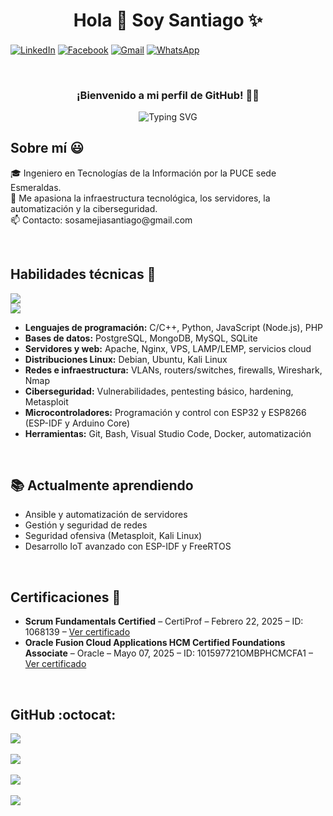 <h1 align="center">Hola 👋  Soy Santiago  ✨ </h1> 

<p align="left">
  <a href="https://www.linkedin.com/in/santiago-sosa-2004smws" target="_blank"><img align="center" src="https://img.shields.io/badge/LinkedIn-0077B5?style=for-the-badge&logo=linkedin&logoColor=white" alt="LinkedIn"/></a>
  <a href="https://www.facebook.com/samtiagoom" target="_blank"><img align="center" src="https://img.shields.io/badge/Facebook-1877F2?style=for-the-badge&logo=facebook&logoColor=white" alt="Facebook" /></a>
  <a href="mailto:sosamejiasantiago@gmail.com" target="_blank"><img align="center" src="https://img.shields.io/badge/Gmail-D14836?style=for-the-badge&logo=gmail&logoColor=white" alt="Gmail" /></a>
  <a href="https://wa.me/593992061812" target="_blank"><img align="center" src="https://img.shields.io/badge/WhatsApp-25D366?style=for-the-badge&logo=whatsapp&logoColor=white" alt="WhatsApp" /></a>
</p>
<br>

<h3 align="center">¡Bienvenido a mi perfil de GitHub! 👨‍💻</h3>
<p align="center">
  <img src="https://readme-typing-svg.demolab.com?font=Fira+Code&pause=1000&center=true&width=435&lines=Ingeniero+TI;Amante+de+Linux+y+la+infraestructura;Aprendiendo+todos+los+d%C3%ADas" alt="Typing SVG" />
</p>

<h2>Sobre mí 😃</h2>
<p align="left">
🎓 Ingeniero en Tecnologías de la Información por la PUCE sede Esmeraldas. 
<br>
🧠 Me apasiona la infraestructura tecnológica, los servidores, la automatización y la ciberseguridad.
<br>
📫 Contacto: sosamejiasantiago@gmail.com
</p>
<br>

<h2>Habilidades técnicas 🔧</h2>
<p align="left">
  <img src="https://skillicons.dev/icons?i=arduino,raspberrypi,python,cpp,nodejs,php,mysql,mongodb,postgres&theme=light" />
  <br>
  <img src="https://skillicons.dev/icons?i=linux,docker,git,vscode,bash,nginx&theme=light" />
</p>
<ul>
  <li><strong>Lenguajes de programación:</strong> C/C++, Python, JavaScript (Node.js), PHP</li>
  <li><strong>Bases de datos:</strong> PostgreSQL, MongoDB, MySQL, SQLite</li>
  <li><strong>Servidores y web:</strong> Apache, Nginx, VPS, LAMP/LEMP, servicios cloud</li>
  <li><strong>Distribuciones Linux:</strong> Debian, Ubuntu, Kali Linux</li>
  <li><strong>Redes e infraestructura:</strong> VLANs, routers/switches, firewalls, Wireshark, Nmap</li>
  <li><strong>Ciberseguridad:</strong> Vulnerabilidades, pentesting básico, hardening, Metasploit</li>
  <li><strong>Microcontroladores:</strong> Programación y control con ESP32 y ESP8266 (ESP-IDF y Arduino Core)</li>
  <li><strong>Herramientas:</strong> Git, Bash, Visual Studio Code, Docker, automatización</li>
</ul>
<br>

<h2>📚 Actualmente aprendiendo</h2>
<ul>
  <li>Ansible y automatización de servidores</li>
  <li>Gestión y seguridad de redes</li>
  <li>Seguridad ofensiva (Metasploit, Kali Linux)</li>
  <li>Desarrollo IoT avanzado con ESP-IDF y FreeRTOS</li>
</ul>
<br>

<h2>Certificaciones 📜</h2>
<ul>
  <li><strong>Scrum Fundamentals Certified</strong> – CertiProf – Febrero 22, 2025 – ID: 1068139 – <a href="https://drive.google.com/file/d/1-3oVIatj7I-7_dU6mHXMdRstPZStEwKN/view?usp=drive_link" target="_blank">Ver certificado</a></li>
  <li><strong>Oracle Fusion Cloud Applications HCM Certified Foundations Associate</strong> – Oracle – Mayo 07, 2025 – ID: 101597721OMBPHCMCFA1 – <a href="https://drive.google.com/file/d/1srCBgiU3oC0LntyC5nxSlgFErqO8VI6Z/view?usp=drive_link" target="_blank">Ver certificado</a></li>
</ul>
<br>

<h2>GitHub :octocat:</h2>
<p align="left">
  <img src="https://github-readme-stats.vercel.app/api?username=waltersosa&show_icons=true&theme=dark" />
  <br><br>
  <img src="https://github-readme-streak-stats.herokuapp.com/?user=waltersosa&theme=dark&hide_border=false" />
  <br><br>
  <img src="https://github-readme-stats.vercel.app/api/top-langs/?username=waltersosa&theme=dark&layout=compact" />
  <br><br>
  <img src="https://github-readme-activity-graph.cyclic.app/graph?username=waltersosa&theme=dracula&hide_border=true" />
</p>
<br>
